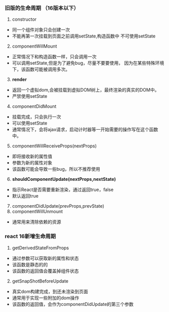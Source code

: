 ### 旧版的生命周期 （16版本以下）
1. constructor
- 同一个组件对象只会创建一次
- 不能再第一次挂载到页面之前调用setState,构造函数中
不可使用setState
2. componentWillMount
- 正常情况下和构造函数一样，只会调用一次
- 可以调用setState,但是为了避免bug，尽量不要要使用，
因为在某些特殊环境下，该函数可能被调用多次。
3. **render**
- 返回一个虚拟dom,会被挂载到虚拟DOM树上，最终渲染的真实的DOM中。
- 严禁使用setState
4. componentDidMount
- 挂载完成，只会执行一次
- 可以使用setState
- 通常情况下，会将ajax请求，启动计时器等一开始需要的操作写在这个函数中。
5. componentWillReceiveProps(nextProps)
- 即将接收新的属性值
- 参数为新的属性对象
- 该函数可能会导致一些bug，所以不推荐使用
6. **shouldComponentUpdate(nextProps,nextState)**
- 指示React是否需要重新渲染，通过返回true，false
- 默认返回true
7. componentDidUpdate(prevProps,prevState)
8. componentWillUnmount
- 通常用来清除依赖的资源
### react 16新增生命周期
1. getDerivedStateFromProps
- 通过参数可以获取新的属性和状态
- 该函数是静态的的
- 该函数的返回值会覆盖掉组件状态
2. getSnapShotBeforeUpdate
- 真实dom构建完成，到还未渲染到页面
- 通常用于实现一些附加的dom操作
- 该函数的返回值，会作为componentDidUpdate的第三个参数